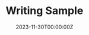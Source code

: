 ---
title: Writing Sample
summary: Click the link above to download his writing sample
tags:
  - Writing Sample
date: '2023-11-30T00:00:00Z'

# Optional external URL for project (replaces project detail page).
url: uploads/Writing Sample.pdf

---